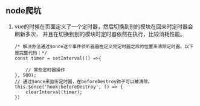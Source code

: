 ## node爬坑

1. vue的时候在页面定义了一个定时器，然后切换到别的模块在回来时定时器会刷新多次， 并且在切换到别的模块时定时器依然在执行，比较消耗性能。

   ```vue
   /* 解决办法通过$once这个事件侦听器器在定义完定时器之后的位置来清除定时器。以下是完整代码：*/
   const timer = setInterval(() =>{                    
   
       // 某些定时器操作                
   }, 500);            
   // 通过$once来监听定时器，在beforeDestroy钩子可以被清除。
   this.$once('hook:beforeDestroy', () => {            
       clearInterval(timer);                                    
   })
   ```

   